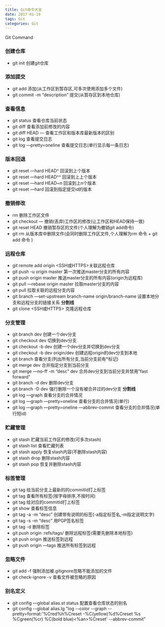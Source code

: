 ```yaml
---
title: Git命令大全
date: 2017-01-19
tags: Git
categories: Git
---
```


Git Command
<!-- more -->

### 创建仓库
* git init  创建git仓库

### 添加提交
* git add <file> 添加(从工作区到暂存区,可多次使用添加多个文件)
* git commit -m “description” 提交(从暂存区到本地仓库)

### 查看信息
* git status 查看仓库当前状态
* git diff <file> 查看添加前修改的内容
* git diff HEAD — <file> 查看工作区和版本库最新版本的区别
* git log 查看提交日志
* git log —pretty=oneline 查看提交日志(单行显示每一条日志)

### 版本回退
* git reset —hard HEAD^ 回滚到上个版本
* git reset —hard HEAD^^ 回滚到上上个版本
* git reset —hard HEAD~n 回滚到上n个版本
* git reset —hard <commit id> 回滚到指定提交id的版本

### 撤销修改
* rm <file> 删除工作区文件
* git checkout — <file> 撤销(丢弃)工作区的修改(让工作区和HEAD保持一致)
* git reset HEAD <file> 撤销暂存区的文件(个人理解为撤销git add命令)
* git rm <file> 从版本库中删除文件(会同时删除工作区文件,个人理解为rm <file>命令 + git add <file>命令 )

### 远程仓库
* git remote add origin <SSH或HTTPS>关联远程仓库
* git push -u origin master 第一次推送master分支的所有内容
* git push origin master 推送master分支的所有内容(origin为远程库)
* git pull —rebase origin master 拉取master分支的内容
* git pull 拉取关联的远程分支内容
* git branch —set-upstream branch-name origin/branch-name 设置本地分支和远程分支的链接关系
************************************分割线************************************
* git clone <SSH或HTTPS> 克隆远程仓库

### 分支管理
* git branch dev 创建一个dev分支
* git checkout dev 切换到dev分支
* git checkout -b dev 创建一个dev分支并切换到dev分支
* git checkout -b dev origin/dev 创建远程origin的dev分支到本地
* git branch 查看分支(列出所有分支,当前分支前有*标记)
* git merge dev 合并指定分支到当前分支
* git merge —no-ff -m “desc” dev 合并dev分支到当前分支并禁用”fast forward"
* git branch -d dev 删除dev分支
* git branch -D dev 强行删除一个没有被合并过的dev分支
************************************分割线************************************
* git log —graph 查看分支的合并情况
* git log —graph —pretty=oneline  查看分支的合并情况(单行)
* git log —graph —pretty=oneline —abbrev-commit 查看分支的合并情况(单行短id)

### 贮藏管理
* git stash 贮藏当前工作区的修改(可多次stash)
* git stash list 查看贮藏列表
* git stash apply 恢复stash内容(不删除stash内容)
* git stash drop 删除stash内容
* git stash pop 恢复并删除stash内容

### 标签管理
* git tag <name> 给当前分支上最新的的commitId打上标签
* git tag 查看所有标签(按字母排序,不按时间)
* git tag <name> <commitId> 给对应的commitId打上标签
* git show <name> 查看标签信息
* git tag -a <name> -m “desc” <commitId> 创建带有说明的标签(-a指定标签名,-m指定说明文字)
* git tag -s <name> -m “desc” <commitId> 用PGP签名标签
* git tag -d <name> 删除标签
* git push origin :refs/tags/<name> 删除远程标签(需要先删除本地标签)
* git push origin <name> 推送标签到远程
* git push origin —tags 推送所有标签到远程

### 忽略文件
* git add -f <name> 强制添加被.gitignore忽略不能添加的文件
* git check-ignore -v <name> 查看文件被忽略的原因

### 别名定义
* git config —global alias.st status 配置查看仓库状态的别名
* git config --global alias.lg "log --color --graph --pretty=format:'%Cred%h%Creset -%C(yellow)%d%Creset %s %Cgreen(%cr) %C(bold blue)<%an>%Creset' --abbrev-commit"

